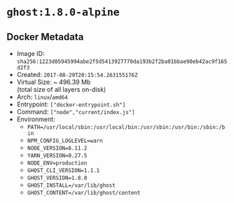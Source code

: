 # `ghost:1.8.0-alpine`

## Docker Metadata

- Image ID: `sha256:1223d05945994abe2f5d5413927770da193b2f2ba01bbae90eb42ac9f165d2f3`
- Created: `2017-08-29T20:15:54.263155176Z`
- Virtual Size: ~ 496.39 Mb  
  (total size of all layers on-disk)
- Arch: `linux`/`amd64`
- Entrypoint: `["docker-entrypoint.sh"]`
- Command: `["node","current/index.js"]`
- Environment:
  - `PATH=/usr/local/sbin:/usr/local/bin:/usr/sbin:/usr/bin:/sbin:/bin`
  - `NPM_CONFIG_LOGLEVEL=warn`
  - `NODE_VERSION=6.11.2`
  - `YARN_VERSION=0.27.5`
  - `NODE_ENV=production`
  - `GHOST_CLI_VERSION=1.1.1`
  - `GHOST_VERSION=1.8.0`
  - `GHOST_INSTALL=/var/lib/ghost`
  - `GHOST_CONTENT=/var/lib/ghost/content`
